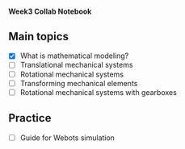 #### Week3 Collab Notebook

Main topics
--------------------------------
- [x] What is mathematical modeling?
- [ ] Translational mechanical systems
- [ ] Rotational mechanical systems
- [ ] Transforming mechanical elements
- [ ] Rotational mechanical systems with gearboxes

Practice 
--------------------------------
- [ ] Guide for Webots simulation



